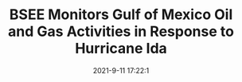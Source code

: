 ---
"title": "BSEE Monitors Gulf of Mexico Oil and Gas Activities in Response to Hurricane Ida"
"date": "2021-9-11 17:22:1"
"feed_name": "BSEE"
"feed_website": "https://www.bsee.gov/"
"feed_rss": "https://www.bsee.gov/feed/news-items/rss.xml"
"link": "https://www.bsee.gov/newsroom/latest-news/statements-and-releases/press-releases/bsee-monitors-gulf-of-mexico-oil-and-62"
"file": "_posts/2021-9-11-17-22-1_BSEE_a606787459a85ba755fca8dc09406e72e0083d36.md"
"accident": "0"
"drilling": "0"
"dead": "0"
"injured": "0"
---